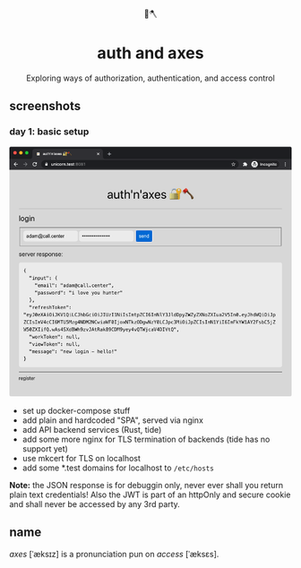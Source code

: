 <div align="center">
  🔐🪓
</div>

<h1 align="center">
  auth and axes
</h1>

<p align="center">
   Exploring ways of authorization, authentication, and access control
</p>

## screenshots

### day 1: basic setup

![proof of concept: form sending data as json, and receiving a JWT as response](.assets/poc-json-form-and-jwt.png)

* set up docker-compose stuff
* add plain and hardcoded "SPA", served via nginx
* add API backend services (Rust, tide)
* add some more nginx for TLS termination of backends (tide has no support yet)
* use mkcert for TLS on localhost
* add some *.test domains for localhost to `/etc/hosts`

**Note:** the JSON response is for debuggin only, never ever shall you return plain text credentials!
Also the JWT is part of an httpOnly and secure cookie and shall never be accessed by any 3rd party.

## name

*axes* [ˈæksɪz] is a pronunciation pun on *access* [ˈæksɛs].
